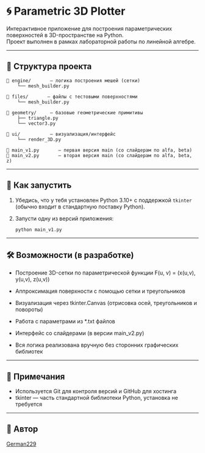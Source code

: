 # 🌀 Parametric 3D Plotter

Интерактивное приложение для построения параметрических поверхностей в 3D-пространстве на Python.  
Проект выполнен в рамках лабораторной работы по линейной алгебре.

---

## 📁 Структура проекта

```
📁 engine/       — логика построения мешей (сетки)
    └── mesh_builder.py
    
📁 files/       — файлы с тестовыми поверхностями
    └── mesh_builder.py

📁 geometry/     — базовые геометрические примитивы
    ├── triangle.py
    └── vector3.py

📁 ui/           — визуализация/интерфейс
    └── render_3D.py

📄 main_v1.py       — первая версия main (со слайдерам по alfa, beta)
📄 main_v2.py       — вторая версия main (со слайдерам по alfa, beta, z)
```

---

## 🚀 Как запустить

1. Убедись, что у тебя установлен Python 3.10+ с поддержкой `tkinter` (обычно входит в стандартную поставку Python).

2. Запусти одну из версий приложения:
   ```bash
   python main_v1.py

---

## 🛠 Возможности (в разработке)

- Построение 3D-сетки по параметрической функции F(u, v) = (x(u,v), y(u,v), z(u,v))

- Аппроксимация поверхности с помощью сетки и треугольников

- Визуализация через tkinter.Canvas (отрисовка осей, треугольников и повороты)

- Работа с параметрами из *.txt файлов

- Интерфейс со слайдерами (в версии main_v2.py)

- Вся логика реализована вручную без сторонних графических библиотек



---

## 📌 Примечания
- Используется Git для контроля версий и GitHub для хостинга
- tkinter — часть стандартной библиотеки Python, установка не требуется

---

## 👤 Автор

[German229](https://github.com/German229)
